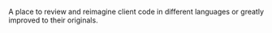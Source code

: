A place to review and reimagine client code in different languages or greatly improved to their originals.
